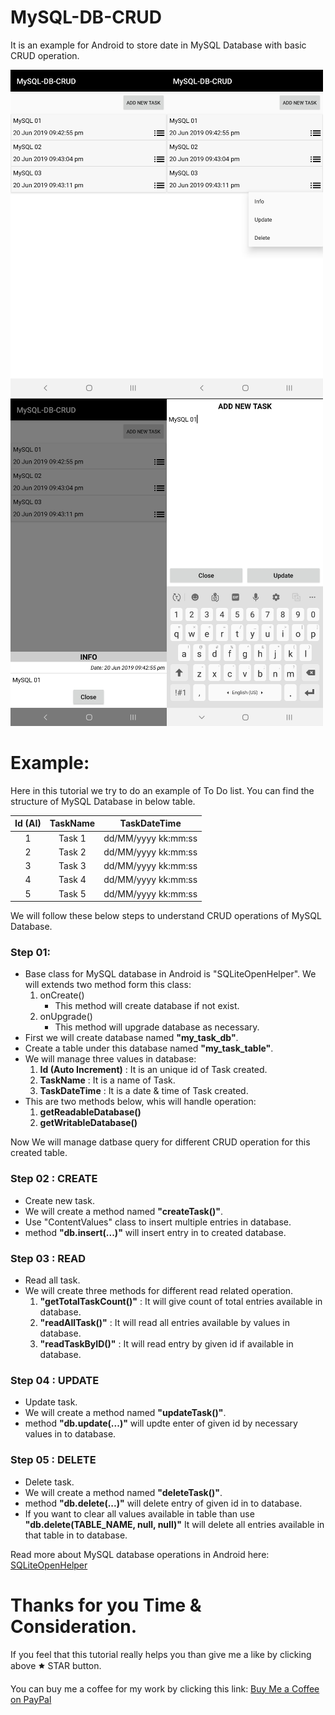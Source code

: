 # MySQL-DB-CRUD
It is an example for Android to store date in MySQL Database with basic CRUD operation.

<img src="https://github.com/phjethva/MySQL-DB-CRUD/blob/master/app/src/main/res/raw/images/MySQL-DB-CRUD_01.jpg" width="250"><img src="https://github.com/phjethva/MySQL-DB-CRUD/blob/master/app/src/main/res/raw/images/MySQL-DB-CRUD_02.jpg" width="250"><img src="https://github.com/phjethva/MySQL-DB-CRUD/blob/master/app/src/main/res/raw/images/MySQL-DB-CRUD_03.jpg" width="250"><img src="https://github.com/phjethva/MySQL-DB-CRUD/blob/master/app/src/main/res/raw/images/MySQL-DB-CRUD_04.jpg" width="250">

# Example:
Here in this tutorial we try to do an example of To Do list. You can find the structure of MySQL Database in below table.

| Id (AI) | TaskName |  TaskDateTime  |
|:-:|:-:|:-:|
|    1    |  Task 1  | dd/MM/yyyy kk:mm:ss |
|    2    |  Task 2  | dd/MM/yyyy kk:mm:ss |
|    3    |  Task 3  | dd/MM/yyyy kk:mm:ss |
|    4    |  Task 4  | dd/MM/yyyy kk:mm:ss |
|    5    |  Task 5  | dd/MM/yyyy kk:mm:ss |

We will follow these below steps to understand CRUD operations of MySQL Database.

### Step 01:
- Base class for MySQL database in Android is "SQLiteOpenHelper". We will extends two method form this class:
  1) onCreate()
      - This method will create database if not exist.
  2) onUpgrade()
      - This method will upgrade database as necessary.
- First we will create database named **"my_task_db"**.
- Create a table under this database named **"my_task_table"**.
- We will manage three values in database:
  1) **Id (Auto Increment)**  : It is an unique id of Task created.
  2) **TaskName**             : It is a name of Task.
  3) **TaskDateTime**         : It is a date & time of Task created.
- This are two methods below, whis will handle operation:
  1) **getReadableDatabase()**
  2) **getWritableDatabase()**

Now We will manage datbase query for different CRUD operation for this created table.

### Step 02 : CREATE
- Create new task.
- We will create a method named **"createTask()"**.
- Use "ContentValues" class to insert multiple entries in database.
- method **"db.insert(...)"** will insert entry in to created database.

### Step 03 : READ
- Read all task.
- We will create three methods for different read related operation.
  1) **"getTotalTaskCount()"** : It will give count of total entries available in database.
  2) **"readAllTask()"**       : It will read all entries available by values in database.
  3) **"readTaskByID()"**      : It will read entry by given id if available in database.

### Step 04 : UPDATE
- Update task.
- We will create a method named **"updateTask()"**.
- method **"db.update(...)"** will updte enter of given id by necessary values in to database.

### Step 05 : DELETE
- Delete task.
- We will create a method named **"deleteTask()"**.
- method **"db.delete(...)"** will delete entry of given id in to database.
- If you want to clear all values available in table than use
      **"db.delete(TABLE_NAME, null, null)"**
  It will delete all entries available in that table in to database.

Read more about MySQL database operations in Android here: [SQLiteOpenHelper](https://developer.android.com/reference/android/database/sqlite/SQLiteOpenHelper)

# Thanks for you Time & Consideration.
If you feel that this tutorial really helps you than give me a like by clicking above 🟊 STAR button.

You can buy me a coffee for my work by clicking this link: [Buy Me a Coffee on PayPal](https://www.paypal.me/phjethva)
